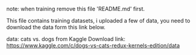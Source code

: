 note: when training remove this file 'README.md' first.

This file contains training datasets, i uploaded a few of data, you need to download the data form this link below.

data: cats vs. dogs from Kaggle
Download link: https://www.kaggle.com/c/dogs-vs-cats-redux-kernels-edition/data
